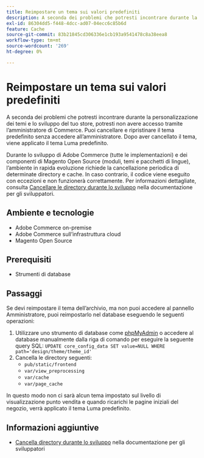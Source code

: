 ```yaml
---
title: Reimpostare un tema sui valori predefiniti
description: A seconda dei problemi che potresti incontrare durante la personalizzazione dei temi e lo sviluppo del tuo store, potresti non avere accesso tramite l’amministratore di Commerce. Puoi cancellare e ripristinare il tema predefinito senza accedere all’amministratore. Dopo aver cancellato il tema, viene applicato il tema Luma predefinito.
exl-id: 86304dd5-f448-4dcc-ad07-04ecc6c85b6d
feature: Cache
source-git-commit: 83b21845cd306336e1cb193a9541478c8a38eea8
workflow-type: tm+mt
source-wordcount: '269'
ht-degree: 0%

---
```


# Reimpostare un tema sui valori predefiniti

A seconda dei problemi che potresti incontrare durante la personalizzazione dei temi e lo sviluppo del tuo store, potresti non avere accesso tramite l’amministratore di Commerce. Puoi cancellare e ripristinare il tema predefinito senza accedere all’amministratore. Dopo aver cancellato il tema, viene applicato il tema Luma predefinito.

Durante lo sviluppo di Adobe Commerce (tutte le implementazioni) e dei componenti di Magento Open Source (moduli, temi e pacchetti di lingue), l’ambiente in rapida evoluzione richiede la cancellazione periodica di determinate directory e cache. In caso contrario, il codice viene eseguito con eccezioni e non funzionerà correttamente. Per informazioni dettagliate, consulta [Cancellare le directory durante lo sviluppo](https://devdocs.magento.com/guides/v2.2/howdoi/php/php_clear-dirs.html) nella documentazione per gli sviluppatori.

## Ambiente e tecnologie

* Adobe Commerce on-premise
* Adobe Commerce sull’infrastruttura cloud
* Magento Open Source

## Prerequisiti

* Strumenti di database

## Passaggi

Se devi reimpostare il tema dell’archivio, ma non puoi accedere al pannello Amministratore, puoi reimpostarlo nel database eseguendo le seguenti operazioni:

1. Utilizzare uno strumento di database come [phpMyAdmin](https://devdocs.magento.com/guides/v2.2/install-gde/prereq/optional.html#install-optional-phpmyadmin) o accedere al database manualmente dalla riga di comando per eseguire la seguente query SQL: `UPDATE core_config_data SET value=NULL WHERE path='design/theme/theme_id'`
1. Cancella le directory seguenti:
   * `pub/static/frontend`
   * `var/view_preprocessing`
   * `var/cache`
   * `var/page_cache`

In questo modo non ci sarà alcun tema impostato sul livello di visualizzazione punto vendita e quando ricarichi le pagine iniziali del negozio, verrà applicato il tema Luma predefinito.

## Informazioni aggiuntive

* [Cancella directory durante lo sviluppo](https://devdocs.magento.com/guides/v2.2/howdoi/php/php_clear-dirs.html) nella documentazione per gli sviluppatori
